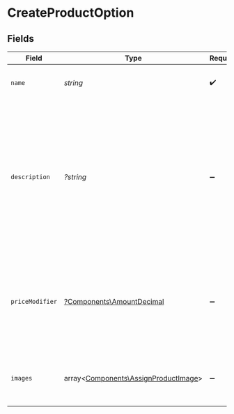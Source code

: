 # CreateProductOption


## Fields

| Field                                                                                                                                             | Type                                                                                                                                              | Required                                                                                                                                          | Description                                                                                                                                       |
| ------------------------------------------------------------------------------------------------------------------------------------------------- | ------------------------------------------------------------------------------------------------------------------------------------------------- | ------------------------------------------------------------------------------------------------------------------------------------------------- | ------------------------------------------------------------------------------------------------------------------------------------------------- |
| `name`                                                                                                                                            | *string*                                                                                                                                          | :heavy_check_mark:                                                                                                                                | The display name of a product option.                                                                                                             |
| `description`                                                                                                                                     | *?string*                                                                                                                                         | :heavy_minus_sign:                                                                                                                                | A detailed description of the option.<br/><br/>- Must be valid UTF-8 text<br/>- Supports Markdown for formatting<br/>- HTML is not permitted and will be rejected |
| `priceModifier`                                                                                                                                   | [?Components\AmountDecimal](../../Models/Components/AmountDecimal.md)                                                                             | :heavy_minus_sign:                                                                                                                                | The adjustment applied to a product's base price by this option. Can be negative, positive, or zero.                                              |
| `images`                                                                                                                                          | array<[Components\AssignProductImage](../../Models/Components/AssignProductImage.md)>                                                             | :heavy_minus_sign:                                                                                                                                | Assign previously uploaded images to a product or option.                                                                                         |